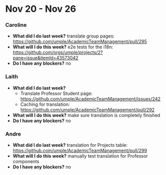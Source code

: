 # Nov 20 - Nov 26

### Caroline
- **What did I do last week?** translate group pages: https://github.com/umple/AcademicTeamManagement/pull/295
- **What will I do this week?** e2e tests for the i18n: https://github.com/orgs/umple/projects/2?pane=issue&itemId=43573042
- **Do I have any blockers?** no

### Laith
- **What did I do last week?** 
  - Translate Professor Student page: https://github.com/umple/AcademicTeamManagement/issues/242
  - Caching for translation: https://github.com/umple/AcademicTeamManagement/pull/292
- **What will I do this week?** make sure translation is completely finished
- **Do I have any blockers?** no

### Andre
- **What did I do last week?** translation for Projects table: https://github.com/umple/AcademicTeamManagement/pull/299
- **What will I do this week?** manually test translation for Professor components
- **Do I have any blockers?** no